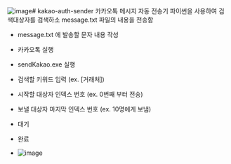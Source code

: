 ![image](https://github.com/user-attachments/assets/65352cd3-c63b-401d-8368-360acb6aa706)# kakao-auth-sender
카카오톡 메시지 자동 전송기
파이썬을 사용하여 검색대상자를 검색하소 message.txt 파일의 내용을 전송함
- message.txt 에 발송할 문자 내용 작성
- 카카오톡 실행
- sendKakao.exe 실행
- 검색할 키워드 입력 (ex. [거래처])
- 시작할 대상자 인덱스 번호 (ex. 0번째 부터 전송)
- 보낼 대상자 마지막 인덱스 번호 (ex. 10명에게 보냄)
- 대기
- 완료
  
- ![image](https://github.com/user-attachments/assets/af2cdea1-1ca8-4006-af70-382e4a6cb44f)
